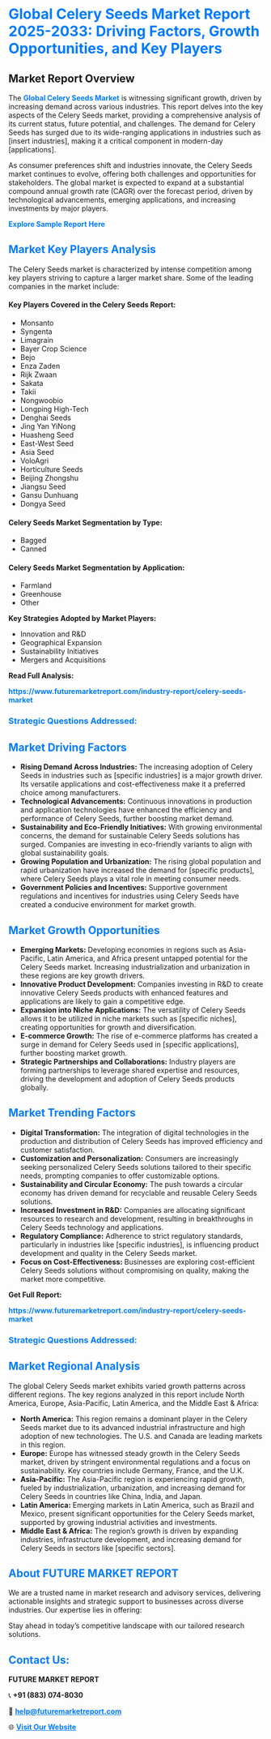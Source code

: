 <h1 style="color: #007BFF;">Global Celery Seeds Market Report 2025-2033: Driving Factors, Growth Opportunities, and Key Players</h1>

<section id="overview">
<h2>Market Report Overview</h2>
<p>The <a href="https://www.futuremarketreport.com/industry-report/celery-seeds-market" style="color: #007BFF; text-decoration: none;"><strong>Global Celery Seeds Market</strong></a> is witnessing significant growth, driven by increasing demand across various industries. This report delves into the key aspects of the Celery Seeds market, providing a comprehensive analysis of its current status, future potential, and challenges. The demand for Celery Seeds has surged due to its wide-ranging applications in industries such as [insert industries], making it a critical component in modern-day [applications].</p>
<p>As consumer preferences shift and industries innovate, the Celery Seeds market continues to evolve, offering both challenges and opportunities for stakeholders. The global market is expected to expand at a substantial compound annual growth rate (CAGR) over the forecast period, driven by technological advancements, emerging applications, and increasing investments by major players.</p>
</section>

<section id="overview">
<p><a href="https://www.futuremarketreport.com/request-sample/reportId=90828" style="color: #007BFF; text-decoration: none;"><strong>Explore Sample Report Here</strong></a></p>
</section>

<section id="key-players">
<h2 style="color: #007BFF;">Market Key Players Analysis</h2>
<p>The Celery Seeds market is characterized by intense competition among key players striving to capture a larger market share. Some of the leading companies in the market include:</p>
<h4>Key Players Covered in the Celery Seeds Report:</h4>
<ul><li>Monsanto</li><li>Syngenta</li><li>Limagrain</li><li>Bayer Crop Science</li><li>Bejo</li><li>Enza Zaden</li><li>Rijk Zwaan</li><li>Sakata</li><li>Takii</li><li>Nongwoobio</li><li>Longping High-Tech</li><li>Denghai Seeds</li><li>Jing Yan YiNong</li><li>Huasheng Seed</li><li>East-West Seed</li><li>Asia Seed</li><li>VoloAgri</li><li>Horticulture Seeds</li><li>Beijing Zhongshu</li><li>Jiangsu Seed</li><li>Gansu Dunhuang</li><li>Dongya Seed</li></ul>
<h4>Celery Seeds Market Segmentation by Type:</h4>
<ul><li>Bagged</li><li>Canned</li></ul>

<h4>Celery Seeds Market Segmentation by Application:</h4>
<ul><li>Farmland</li><li>Greenhouse</li><li>Other</li></ul>
<p><strong>Key Strategies Adopted by Market Players:</strong></p>
<ul>
<li>Innovation and R&D</li>
<li>Geographical Expansion</li>
<li>Sustainability Initiatives</li>
<li>Mergers and Acquisitions</li>
</ul>
</section>

<section>
<p><strong>Read Full Analysis: </strong></p><a href="https://www.futuremarketreport.com/industry-report/celery-seeds-market" style="color: #007BFF; text-decoration: none;"><strong>https://www.futuremarketreport.com/industry-report/celery-seeds-market</strong></a>
<h3 style="color: #007BFF;">Strategic Questions Addressed:</h3>
</section>

<section id="driving-factors">
<h2 style="color: #007BFF;">Market Driving Factors</h2>
<ul>
<li><strong>Rising Demand Across Industries:</strong> The increasing adoption of Celery Seeds in industries such as [specific industries] is a major growth driver. Its versatile applications and cost-effectiveness make it a preferred choice among manufacturers.</li>
<li><strong>Technological Advancements:</strong> Continuous innovations in production and application technologies have enhanced the efficiency and performance of Celery Seeds, further boosting market demand.</li>
<li><strong>Sustainability and Eco-Friendly Initiatives:</strong> With growing environmental concerns, the demand for sustainable Celery Seeds solutions has surged. Companies are investing in eco-friendly variants to align with global sustainability goals.</li>
<li><strong>Growing Population and Urbanization:</strong> The rising global population and rapid urbanization have increased the demand for [specific products], where Celery Seeds plays a vital role in meeting consumer needs.</li>
<li><strong>Government Policies and Incentives:</strong> Supportive government regulations and incentives for industries using Celery Seeds have created a conducive environment for market growth.</li>
</ul>
</section>

<section id="growth-opportunities">
<h2 style="color: #007BFF;">Market Growth Opportunities</h2>
<ul>
<li><strong>Emerging Markets:</strong> Developing economies in regions such as Asia-Pacific, Latin America, and Africa present untapped potential for the Celery Seeds market. Increasing industrialization and urbanization in these regions are key growth drivers.</li>
<li><strong>Innovative Product Development:</strong> Companies investing in R&D to create innovative Celery Seeds products with enhanced features and applications are likely to gain a competitive edge.</li>
<li><strong>Expansion into Niche Applications:</strong> The versatility of Celery Seeds allows it to be utilized in niche markets such as [specific niches], creating opportunities for growth and diversification.</li>
<li><strong>E-commerce Growth:</strong> The rise of e-commerce platforms has created a surge in demand for Celery Seeds used in [specific applications], further boosting market growth.</li>
<li><strong>Strategic Partnerships and Collaborations:</strong> Industry players are forming partnerships to leverage shared expertise and resources, driving the development and adoption of Celery Seeds products globally.</li>
</ul>
</section>

<section id="trending-factors">
<h2 style="color: #007BFF;">Market Trending Factors</h2>
<ul>
<li><strong>Digital Transformation:</strong> The integration of digital technologies in the production and distribution of Celery Seeds has improved efficiency and customer satisfaction.</li>
<li><strong>Customization and Personalization:</strong> Consumers are increasingly seeking personalized Celery Seeds solutions tailored to their specific needs, prompting companies to offer customizable options.</li>
<li><strong>Sustainability and Circular Economy:</strong> The push towards a circular economy has driven demand for recyclable and reusable Celery Seeds solutions.</li>
<li><strong>Increased Investment in R&D:</strong> Companies are allocating significant resources to research and development, resulting in breakthroughs in Celery Seeds technology and applications.</li>
<li><strong>Regulatory Compliance:</strong> Adherence to strict regulatory standards, particularly in industries like [specific industries], is influencing product development and quality in the Celery Seeds market.</li>
<li><strong>Focus on Cost-Effectiveness:</strong> Businesses are exploring cost-efficient Celery Seeds solutions without compromising on quality, making the market more competitive.</li>
</ul>
</section>

<section>
<p><strong>Get Full Report: </strong></p><a href="https://www.futuremarketreport.com/industry-report/celery-seeds-market" style="color: #007BFF; text-decoration: none;"><strong>https://www.futuremarketreport.com/industry-report/celery-seeds-market</strong></a>
<h3 style="color: #007BFF;">Strategic Questions Addressed:</h3>
</section>


<section id="regional-analysis">
<h2 style="color: #007BFF;">Market Regional Analysis</h2>
<p>The global Celery Seeds market exhibits varied growth patterns across different regions. The key regions analyzed in this report include North America, Europe, Asia-Pacific, Latin America, and the Middle East & Africa:</p>
<ul>
<li><strong>North America:</strong> This region remains a dominant player in the Celery Seeds market due to its advanced industrial infrastructure and high adoption of new technologies. The U.S. and Canada are leading markets in this region.</li>
<li><strong>Europe:</strong> Europe has witnessed steady growth in the Celery Seeds market, driven by stringent environmental regulations and a focus on sustainability. Key countries include Germany, France, and the U.K.</li>
<li><strong>Asia-Pacific:</strong> The Asia-Pacific region is experiencing rapid growth, fueled by industrialization, urbanization, and increasing demand for Celery Seeds in countries like China, India, and Japan.</li>
<li><strong>Latin America:</strong> Emerging markets in Latin America, such as Brazil and Mexico, present significant opportunities for the Celery Seeds market, supported by growing industrial activities and investments.</li>
<li><strong>Middle East & Africa:</strong> The region’s growth is driven by expanding industries, infrastructure development, and increasing demand for Celery Seeds in sectors like [specific sectors].</li>
</ul>
</section>

<footer>
<h2 style="color: #007BFF;">About FUTURE MARKET REPORT</h2>
<p>We are a trusted name in market research and advisory services, delivering actionable insights and strategic support to businesses across diverse industries. Our expertise lies in offering:</p>

<p>Stay ahead in today’s competitive landscape with our tailored research solutions.</p>

<h2 style="color: #007BFF;">Contact Us:</h2>
<p><strong>FUTURE MARKET REPORT</strong></p>
<p>📞 <strong>+91 (883) 074-8030</strong></p>
<p>📧 <strong><a href="mailto:help@futuremarketreport.com" style="color: #007BFF;">help@futuremarketreport.com</a></strong></p>
<p>🌐 <strong><a href="https://www.futuremarketreport.com/" style="color: #007BFF;">Visit Our Website</a></strong></p>
</footer>